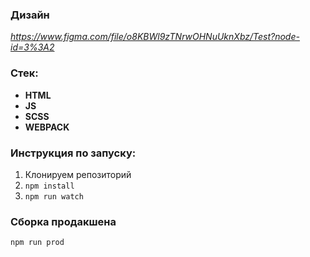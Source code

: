 ### Дизайн

_https://www.figma.com/file/o8KBWl9zTNrwOHNuUknXbz/Test?node-id=3%3A2_

### Стек:

-   **HTML**
-   **JS**
-   **SCSS**
-   **WEBPACK**

### Инструкция по запуску:

1. Клонируем репозиторий
2. `npm install`
3. `npm run watch`

### Сборка продакшена

`npm run prod`

